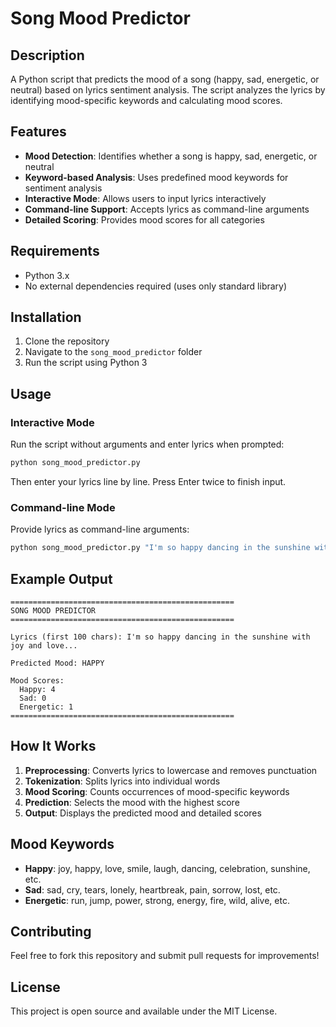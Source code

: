 # Song Mood Predictor

## Description
A Python script that predicts the mood of a song (happy, sad, energetic, or neutral) based on lyrics sentiment analysis. The script analyzes the lyrics by identifying mood-specific keywords and calculating mood scores.

## Features
- **Mood Detection**: Identifies whether a song is happy, sad, energetic, or neutral
- **Keyword-based Analysis**: Uses predefined mood keywords for sentiment analysis
- **Interactive Mode**: Allows users to input lyrics interactively
- **Command-line Support**: Accepts lyrics as command-line arguments
- **Detailed Scoring**: Provides mood scores for all categories

## Requirements
- Python 3.x
- No external dependencies required (uses only standard library)

## Installation
1. Clone the repository
2. Navigate to the `song_mood_predictor` folder
3. Run the script using Python 3

## Usage

### Interactive Mode
Run the script without arguments and enter lyrics when prompted:
```bash
python song_mood_predictor.py
```

Then enter your lyrics line by line. Press Enter twice to finish input.

### Command-line Mode
Provide lyrics as command-line arguments:
```bash
python song_mood_predictor.py "I'm so happy dancing in the sunshine with joy and love"
```

## Example Output
```
==================================================
SONG MOOD PREDICTOR
==================================================

Lyrics (first 100 chars): I'm so happy dancing in the sunshine with joy and love...

Predicted Mood: HAPPY

Mood Scores:
  Happy: 4
  Sad: 0
  Energetic: 1
==================================================
```

## How It Works
1. **Preprocessing**: Converts lyrics to lowercase and removes punctuation
2. **Tokenization**: Splits lyrics into individual words
3. **Mood Scoring**: Counts occurrences of mood-specific keywords
4. **Prediction**: Selects the mood with the highest score
5. **Output**: Displays the predicted mood and detailed scores

## Mood Keywords
- **Happy**: joy, happy, love, smile, laugh, dancing, celebration, sunshine, etc.
- **Sad**: sad, cry, tears, lonely, heartbreak, pain, sorrow, lost, etc.
- **Energetic**: run, jump, power, strong, energy, fire, wild, alive, etc.

## Contributing
Feel free to fork this repository and submit pull requests for improvements!

## License
This project is open source and available under the MIT License.
